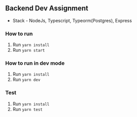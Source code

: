 ## Backend Dev Assignment
* Stack - NodeJs, Typescript, Typeorm(Postgres), Express

### How to run
1. Run `yarn install`
2. Run `yarn start`

### How to run in dev mode
1. Run `yarn install`
2. Run `yarn dev`

### Test
1. Run `yarn install`
2. Run `yarn test`
